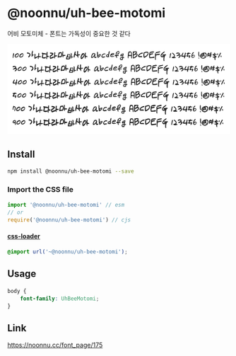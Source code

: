 # @noonnu/uh-bee-motomi

어비 모토미체 - 폰트는 가독성이 중요한 것 같다

![example](./example.png)

## Install

```bash
npm install @noonnu/uh-bee-motomi --save
```

### Import the CSS file

```js
import '@noonnu/uh-bee-motomi' // esm
// or
require('@noonnu/uh-bee-motomi') // cjs
```

#### [css-loader](https://github.com/webpack-contrib/css-loader)

```css
@import url('~@noonnu/uh-bee-motomi');
```

## Usage

```css
body {
    font-family: UhBeeMotomi;
}
```

## Link

https://noonnu.cc/font_page/175
